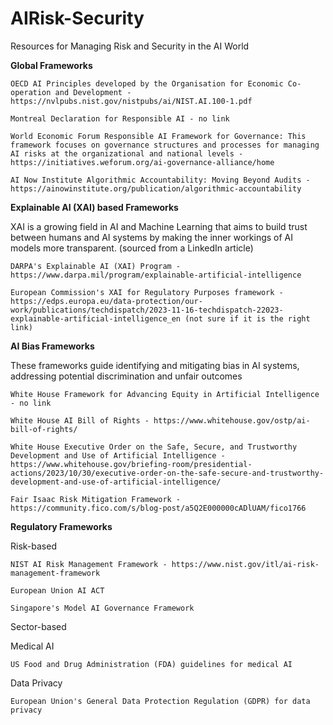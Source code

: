 # AIRisk-Security
Resources for Managing Risk and Security in the AI World

**Global Frameworks**
  
    OECD AI Principles developed by the Organisation for Economic Co-operation and Development - https://nvlpubs.nist.gov/nistpubs/ai/NIST.AI.100-1.pdf
  
    Montreal Declaration for Responsible AI - no link
  
    World Economic Forum Responsible AI Framework for Governance: This framework focuses on governance structures and processes for managing AI risks at the organizational and national levels - https://initiatives.weforum.org/ai-governance-alliance/home
  
    AI Now Institute Algorithmic Accountability: Moving Beyond Audits - https://ainowinstitute.org/publication/algorithmic-accountability
  

**Explainable AI (XAI) based Frameworks**

  XAI is a growing field in AI and Machine Learning that aims to build trust between humans and AI systems by making the inner workings of AI models more transparent. (sourced from a LinkedIn article)
  
    DARPA's Explainable AI (XAI) Program - https://www.darpa.mil/program/explainable-artificial-intelligence
  
    European Commission's XAI for Regulatory Purposes framework - https://edps.europa.eu/data-protection/our-work/publications/techdispatch/2023-11-16-techdispatch-22023-explainable-artificial-intelligence_en (not sure if it is the right link)
  

**AI Bias Frameworks**

  These frameworks guide identifying and mitigating bias in AI systems, addressing potential discrimination and unfair outcomes
  
    White House Framework for Advancing Equity in Artificial Intelligence - no link
  
    White House AI Bill of Rights - https://www.whitehouse.gov/ostp/ai-bill-of-rights/
  
    White House Executive Order on the Safe, Secure, and Trustworthy Development and Use of Artificial Intelligence - https://www.whitehouse.gov/briefing-room/presidential-actions/2023/10/30/executive-order-on-the-safe-secure-and-trustworthy-development-and-use-of-artificial-intelligence/
  
    Fair Isaac Risk Mitigation Framework - https://community.fico.com/s/blog-post/a5Q2E000000cADlUAM/fico1766


**Regulatory Frameworks**

Risk-based
    
    NIST AI Risk Management Framework - https://www.nist.gov/itl/ai-risk-management-framework

    European Union AI ACT
  
    Singapore's Model AI Governance Framework

Sector-based

  Medical AI
  
    US Food and Drug Administration (FDA) guidelines for medical AI
    
  Data Privacy
  
    European Union's General Data Protection Regulation (GDPR) for data privacy

  
  
